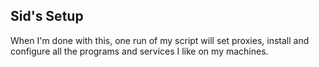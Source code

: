 ## Sid's Setup ##

When I'm done with this, one run of my script will set proxies, install and configure all the programs and services I like on my machines.
